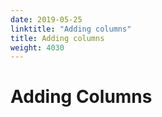```yaml
---
date: 2019-05-25
linktitle: "Adding columns"
title: Adding columns
weight: 4030
---
```


# Adding Columns

